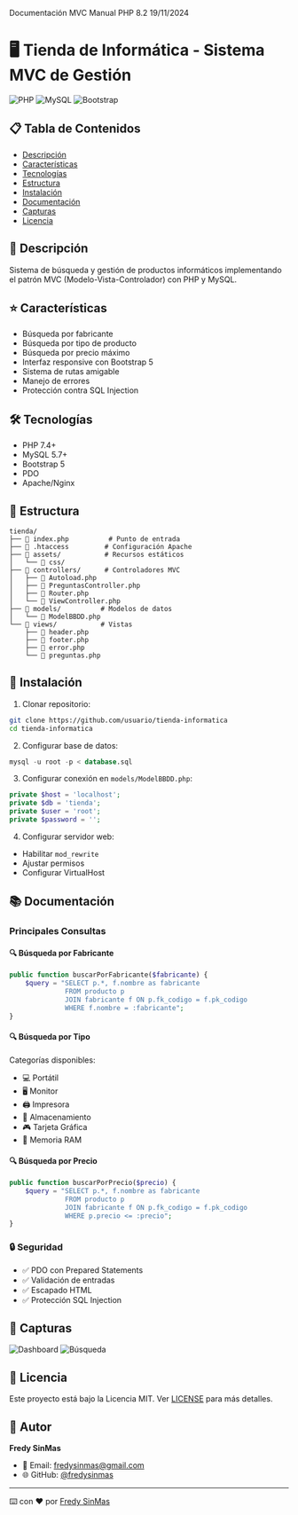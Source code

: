 Documentación MVC Manual PHP 8.2 19/11/2024

# 🖥️ Tienda de Informática - Sistema MVC de Gestión

![PHP](https://img.shields.io/badge/PHP-777BB4?style=for-the-badge&logo=php&logoColor=white)
![MySQL](https://img.shields.io/badge/MySQL-00000F?style=for-the-badge&logo=mysql&logoColor=white)
![Bootstrap](https://img.shields.io/badge/Bootstrap-563D7C?style=for-the-badge&logo=bootstrap&logoColor=white)

## 📋 Tabla de Contenidos
- [Descripción](#-descripción)
- [Características](#-características)
- [Tecnologías](#-tecnologías)
- [Estructura](#-estructura)
- [Instalación](#-instalación)
- [Documentación](#-documentación)
- [Capturas](#-capturas)
- [Licencia](#-licencia)

## 📝 Descripción
Sistema de búsqueda y gestión de productos informáticos implementando el patrón MVC (Modelo-Vista-Controlador) con PHP y MySQL.

## ⭐ Características
- Búsqueda por fabricante
- Búsqueda por tipo de producto
- Búsqueda por precio máximo
- Interfaz responsive con Bootstrap 5
- Sistema de rutas amigable
- Manejo de errores
- Protección contra SQL Injection

## 🛠️ Tecnologías
- PHP 7.4+
- MySQL 5.7+
- Bootstrap 5
- PDO
- Apache/Nginx

## 📂 Estructura
```
tienda/
├── 📄 index.php          # Punto de entrada
├── 📄 .htaccess         # Configuración Apache
├── 📁 assets/           # Recursos estáticos
│   └── 📁 css/
├── 📁 controllers/      # Controladores MVC
│   ├── 📄 Autoload.php
│   ├── 📄 PreguntasController.php
│   ├── 📄 Router.php
│   └── 📄 ViewController.php
├── 📁 models/          # Modelos de datos
│   └── 📄 ModelBBDD.php
└── 📁 views/           # Vistas
    ├── 📄 header.php
    ├── 📄 footer.php
    ├── 📄 error.php
    └── 📄 preguntas.php
```

## 🚀 Instalación

1. Clonar repositorio:
```bash
git clone https://github.com/usuario/tienda-informatica
cd tienda-informatica
```

2. Configurar base de datos:
```sql
mysql -u root -p < database.sql
```

3. Configurar conexión en `models/ModelBBDD.php`:
```php
private $host = 'localhost';
private $db = 'tienda';
private $user = 'root';
private $password = '';
```

4. Configurar servidor web:
- Habilitar `mod_rewrite`
- Ajustar permisos
- Configurar VirtualHost

## 📚 Documentación

### Principales Consultas

#### 🔍 Búsqueda por Fabricante
```php
public function buscarPorFabricante($fabricante) {
    $query = "SELECT p.*, f.nombre as fabricante 
              FROM producto p 
              JOIN fabricante f ON p.fk_codigo = f.pk_codigo 
              WHERE f.nombre = :fabricante";
}
```

#### 🔍 Búsqueda por Tipo
Categorías disponibles:
- 💻 Portátil
- 🖥️ Monitor
- 🖨️ Impresora
- 💾 Almacenamiento
- 🎮 Tarjeta Gráfica
- 🧮 Memoria RAM

#### 🔍 Búsqueda por Precio
```php
public function buscarPorPrecio($precio) {
    $query = "SELECT p.*, f.nombre as fabricante 
              FROM producto p 
              JOIN fabricante f ON p.fk_codigo = f.pk_codigo 
              WHERE p.precio <= :precio";
}
```

### 🔒 Seguridad
- ✅ PDO con Prepared Statements
- ✅ Validación de entradas
- ✅ Escapado HTML
- ✅ Protección SQL Injection

## 📸 Capturas
![Dashboard](https://via.placeholder.com/800x400)
![Búsqueda](https://via.placeholder.com/800x400)

## 📜 Licencia
Este proyecto está bajo la Licencia MIT. Ver [LICENSE](LICENSE) para más detalles.

## 👤 Autor
**Fredy SinMas**
- 📧 Email: fredysinmas@gmail.com
- 🌐 GitHub: [@fredysinmas](https://github.com/fredysinmas)

---
⌨️ con ❤️ por [Fredy SinMas](https://github.com/fredysinmas)
